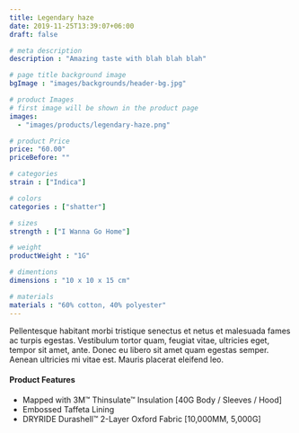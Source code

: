 ```yaml
---
title: Legendary haze
date: 2019-11-25T13:39:07+06:00
draft: false

# meta description
description : "Amazing taste with blah blah blah"

# page title background image
bgImage : "images/backgrounds/header-bg.jpg"

# product Images
# first image will be shown in the product page
images:
  - "images/products/legendary-haze.png"

# product Price
price: "60.00"
priceBefore: ""

# categories
strain : ["Indica"]

# colors 
categories : ["shatter"]

# sizes
strength : ["I Wanna Go Home"]

# weight
productWeight : "1G"

# dimentions
dimensions : "10 x 10 x 15 cm"

# materials
materials : "60% cotton, 40% polyester"
---
```


Pellentesque habitant morbi tristique senectus et netus et malesuada fames ac turpis egestas. Vestibulum tortor quam, feugiat vitae, ultricies eget, tempor sit amet, ante. Donec eu libero sit amet quam egestas semper. Aenean ultricies mi vitae est. Mauris placerat eleifend leo.

#### Product Features

* Mapped with 3M™ Thinsulate™ Insulation [40G Body / Sleeves / Hood]
* Embossed Taffeta Lining
* DRYRIDE Durashell™ 2-Layer Oxford Fabric [10,000MM, 5,000G]